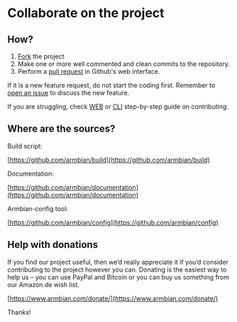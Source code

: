 # Collaborate on the project

## How?

1. [Fork](https://help.github.com/articles/fork-a-repo/) the project
1. Make one or more well commented and clean commits to the repository. 
1. Perform a [pull request](https://help.github.com/articles/creating-a-pull-request/) in Github's web interface.

If it is a new feature request, do not start the coding first. Remember to [open an issue](https://guides.github.com/features/issues/) to discuss the new feature.

If you are struggling, check [WEB](https://www.exchangecore.com/blog/contributing-concrete5-github/) or [CLI](https://www.digitalocean.com/community/tutorials/how-to-create-a-pull-request-on-github) step-by-step guide on contributing.

## Where are the sources?

Build script: 

[https://github.com/armbian/build](https://github.com/armbian/build)

Documentation:

[https://github.com/armbian/documentation](https://github.com/armbian/documentation)

Armbian-config tool:

[https://github.com/armbian/config](https://github.com/armbian/config)

## Help with donations

If you find our project useful, then we’d really appreciate it if you’d consider contributing to the project however you can. Donating is the easiest way to help us – you can use PayPal and Bitcoin or you can buy us something from our Amazon.de wish list.

[https://www.armbian.com/donate/](https://www.armbian.com/donate/)

Thanks!
